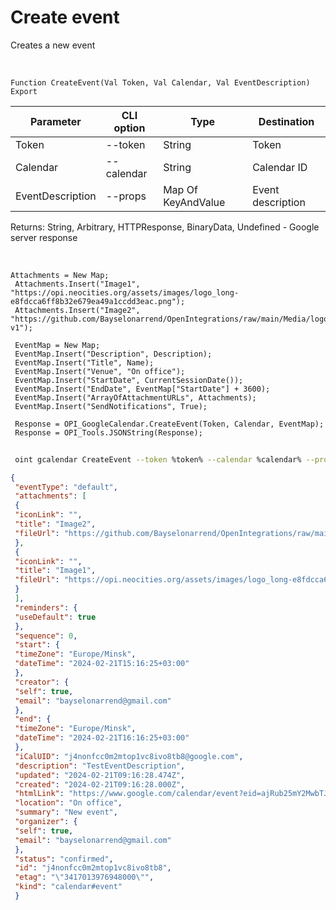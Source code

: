 ﻿---
sidebar_position: 4
---

# Create event
 Creates a new event


<br/>


`Function CreateEvent(Val Token, Val Calendar, Val EventDescription) Export`

 | Parameter | CLI option | Type | Destination |
 |-|-|-|-|
 | Token | --token | String | Token |
 | Calendar | --calendar | String | Calendar ID |
 | EventDescription | --props | Map Of KeyAndValue | Event description |

 
 Returns: String, Arbitrary, HTTPResponse, BinaryData, Undefined - Google server response

<br/>




```bsl title="Code example"
Attachments = New Map;
 Attachments.Insert("Image1", "https://opi.neocities.org/assets/images/logo_long-e8fdcca6ff8b32e679ea49a1ccdd3eac.png");
 Attachments.Insert("Image2", "https://github.com/Bayselonarrend/OpenIntegrations/raw/main/Media/logo.png?v1");
 
 EventMap = New Map;
 EventMap.Insert("Description", Description);
 EventMap.Insert("Title", Name);
 EventMap.Insert("Venue", "On office");
 EventMap.Insert("StartDate", CurrentSessionDate());
 EventMap.Insert("EndDate", EventMap["StartDate"] + 3600);
 EventMap.Insert("ArrayOfAttachmentURLs", Attachments);
 EventMap.Insert("SendNotifications", True);
 
 Response = OPI_GoogleCalendar.CreateEvent(Token, Calendar, EventMap);
 Response = OPI_Tools.JSONString(Response);
```
	


```sh title="CLI command example"
 
 oint gcalendar CreateEvent --token %token% --calendar %calendar% --props %props%

```

```json title="Result"
{
 "eventType": "default",
 "attachments": [
 {
 "iconLink": "",
 "title": "Image2",
 "fileUrl": "https://github.com/Bayselonarrend/OpenIntegrations/raw/main/Media/logo.png?v1"
 },
 {
 "iconLink": "",
 "title": "Image1",
 "fileUrl": "https://opi.neocities.org/assets/images/logo_long-e8fdcca6ff8b32e679ea49a1ccdd3eac.png"
 }
 ],
 "reminders": {
 "useDefault": true
 },
 "sequence": 0,
 "start": {
 "timeZone": "Europe/Minsk",
 "dateTime": "2024-02-21T15:16:25+03:00"
 },
 "creator": {
 "self": true,
 "email": "bayselonarrend@gmail.com"
 },
 "end": {
 "timeZone": "Europe/Minsk",
 "dateTime": "2024-02-21T16:16:25+03:00"
 },
 "iCalUID": "j4nonfcc0m2mtop1vc8ivo8tb8@google.com",
 "description": "TestEventDescription",
 "updated": "2024-02-21T09:16:28.474Z",
 "created": "2024-02-21T09:16:28.000Z",
 "htmlLink": "https://www.google.com/calendar/event?eid=ajRub25mY2MwbTJtdG9wMXZjOGl2bzh0YjggYmF5c2Vsb25hcnJlbmRAbQ",
 "location": "On office",
 "summary": "New event",
 "organizer": {
 "self": true,
 "email": "bayselonarrend@gmail.com"
 },
 "status": "confirmed",
 "id": "j4nonfcc0m2mtop1vc8ivo8tb8",
 "etag": "\"3417013976948000\"",
 "kind": "calendar#event"
 }
```
